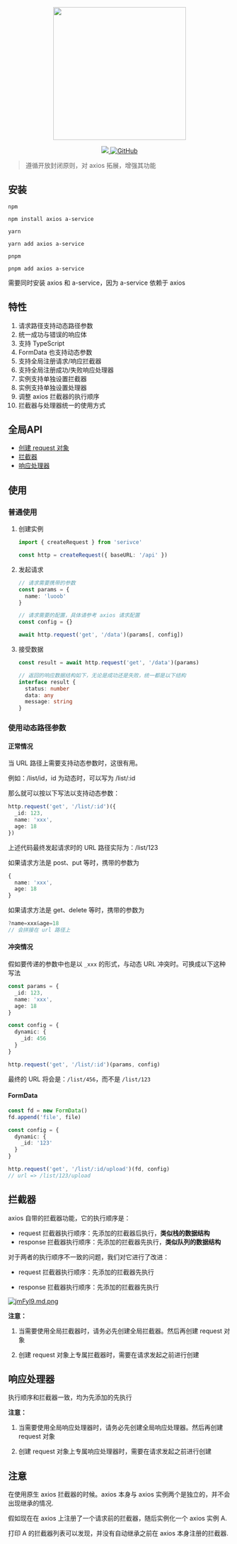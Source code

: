 <p align="center">
    <img width="300px" src="https://s1.ax1x.com/2022/06/29/jmacwt.png" />
</p>

<p align="center">
    <a href="https://codecov.io/gh/lunoob/aservice"> 
        <img src="https://codecov.io/gh/lunoob/aservice/branch/main/graph/badge.svg?token=94ASUVK46R"/> 
    </a>
    <a href="LICENSE"> 
        <img alt="GitHub" src="https://img.shields.io/github/license/lunoob/aservice" />
    </a>
</p>

> 遵循开放封闭原则，对 axios 拓展，增强其功能



## 安装

`npm`

```shell
npm install axios a-service
```

`yarn`

```shell
yarn add axios a-service
```

`pnpm`

```shell
pnpm add axios a-service
```



需要同时安装 axios 和 a-service，因为 a-service 依赖于 axios



## 特性

1. 请求路径支持动态路径参数
2. 统一成功与错误的响应体
4. 支持 TypeScript
4. FormData 也支持动态参数
4. 支持全局注册请求/响应拦截器
4. 支持全局注册成功/失败响应处理器
4. 实例支持单独设置拦截器
4. 实例支持单独设置处理器
4. 调整 axios 拦截器的执行顺序
4. 拦截器与处理器统一的使用方式



## 全局API

- [创建 request 对象](/docs/v1/create.md)
- [拦截器](/docs/v1/useInterceptor.md)
- [响应处理器](/docs/v1/useHandlers.md)



## 使用

### 普通使用

1. 创建实例

   ```typescript
   import { createRequest } from 'serivce'
   
   const http = createRequest({ baseURL: '/api' })
   ```

   

2. 发起请求

   ```typescript
   // 请求需要携带的参数
   const params = {
     name: 'luoob'
   }
   
   // 请求需要的配置，具体请参考 axios 请求配置
   const config = {}
   
   await http.request('get', '/data')(params[, config])
   ```

   

3. 接受数据

   ```typescript
   const result = await http.request('get', '/data')(params)
   
   // 返回的响应数据结构如下，无论是成功还是失败，统一都是以下结构
   interface result {
     status: number
     data: any
     message: string
   }
   ```

   

### 使用动态路径参数

#### 正常情况

当 URL 路径上需要支持动态参数时，这很有用。

例如：/list/id，id 为动态时，可以写为 /list/:id

那么就可以按以下写法以支持动态参数：

```typescript
http.request('get', '/list/:id')({
  _id: 123,
  name: 'xxx',
  age: 18
})
```



上述代码最终发起请求时的 URL 路径实际为：/list/123

如果请求方法是 post、put 等时，携带的参数为

```typescript
{
  name: 'xxx',
  age: 18
}
```



如果请求方法是 get、delete 等时，携带的参数为

```typescript
?name=xxx&age=18
// 会拼接在 url 路径上
```



#### 冲突情况

假如要传递的参数中也是以 `_xxx` 的形式，与动态 URL 冲突时。可换成以下这种写法

```typescript
const params = {
  _id: 123,
  name: 'xxx',
  age: 18
}

const config = {
  dynamic: {
    _id: 456
  }
}

http.request('get', '/list/:id')(params, config)
```

最终的 URL 将会是：`/list/456`，而不是 `/list/123`



#### FormData

```typescript
const fd = new FormData()
fd.append('file', file)

const config = {
  dynamic: {
    _id: '123'
  }
}

http.request('get', '/list/:id/upload')(fd, config)
// url => /list/123/upload
```



## 拦截器

axios 自带的拦截器功能，它的执行顺序是：

- request 拦截器执行顺序：先添加的拦截器后执行，**类似栈的数据结构**
- response 拦截器执行顺序：先添加的拦截器先执行，**类似队列的数据结构**



对于两者的执行顺序不一致的问题，我们对它进行了改进：

- request 拦截器执行顺序：先添加的拦截器先执行

- response 拦截器执行顺序：先添加的拦截器先执行

  

[<img src="https://s1.ax1x.com/2022/06/28/jmFyl9.md.png" alt="jmFyl9.md.png"  />](https://s1.ax1x.com/2022/06/28/jmFyl9.png)



**注意：**

1. 当需要使用全局拦截器时，请务必先创建全局拦截器。然后再创建 request 对象

2. 创建 request 对象上专属拦截器时，需要在请求发起之前进行创建



## 响应处理器

执行顺序和拦截器一致，均为先添加的先执行



**注意：**

1. 当需要使用全局响应处理器时，请务必先创建全局响应处理器。然后再创建 request 对象

2. 创建 request 对象上专属响应处理器时，需要在请求发起之前进行创建



## 注意

在使用原生 axios 拦截器的时候。axios 本身与 axios 实例两个是独立的，并不会出现继承的情况.

假如现在在 axios 上注册了一个请求前的拦截器，随后实例化一个 axios 实例 A.

打印 A 的拦截器列表可以发现，并没有自动继承之前在 axios 本身注册的拦截器.